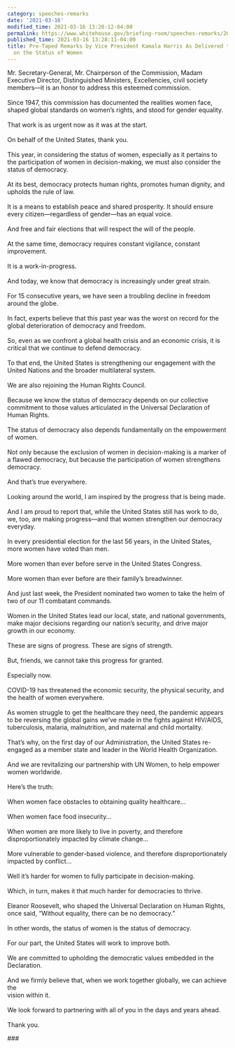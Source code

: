 ```yaml
---
category: speeches-remarks
date: '2021-03-16'
modified_time: 2021-03-16 13:28:12-04:00
permalink: https://www.whitehouse.gov/briefing-room/speeches-remarks/2021/03/16/pre-taped-remarks-by-vice-president-kamala-harris-as-delivered-to-the-commission-on-the-status-of-women/
published_time: 2021-03-16 13:28:11-04:00
title: Pre-Taped Remarks by Vice President Kamala Harris As Delivered to the Commission
  on the Status of Women
---
```

 
Mr. Secretary-General, Mr. Chairperson of the Commission, Madam
Executive Director, Distinguished Ministers, Excellencies, civil society
members—it is an honor to address this esteemed commission.  
   
Since 1947, this commission has documented the realities women face,
shaped global standards on women’s rights, and stood for gender
equality.  
   
That work is as urgent now as it was at the start.  
   
On behalf of the United States, thank you.  
   
This year, in considering the status of women, especially as it pertains
to the participation of women in decision-making, we must also consider
the status of democracy.  
   
At its best, democracy protects human rights, promotes human dignity,
and upholds the rule of law.  
   
It is a means to establish peace and shared prosperity. It should ensure
every citizen—regardless of gender—has an equal voice.  
   
And free and fair elections that will respect the will of the people.  
   
At the same time, democracy requires constant vigilance, constant
improvement.  
   
It is a work-in-progress.  
   
And today, we know that democracy is increasingly under great strain.  
   
For 15 consecutive years, we have seen a troubling decline in freedom
around the globe.   
   
In fact, experts believe that this past year was the worst on record for
the global deterioration of democracy and freedom.  
   
So, even as we confront a global health crisis and an economic crisis,
it is critical that we continue to defend democracy.  
   
To that end, the United States is strengthening our engagement with the
United Nations and the broader multilateral system.  
   
We are also rejoining the Human Rights Council.  
   
Because we know the status of democracy depends on our collective
commitment to those values articulated in the Universal Declaration of
Human Rights.  
   
The status of democracy also depends fundamentally on the empowerment of
women.  
   
Not only because the exclusion of women in decision-making is a marker
of a flawed democracy, but because the participation of women
strengthens democracy.  
   
And that’s true everywhere.  
   
Looking around the world, I am inspired by the progress that is being
made.  
   
And I am proud to report that, while the United States still has work to
do, we, too, are making progress—and that women strengthen our democracy
everyday.  
   
In every presidential election for the last 56 years, in the United
States, more women have voted than men.  
   
More women than ever before serve in the United States Congress.  
   
More women than ever before are their family’s breadwinner.  
   
And just last week, the President nominated two women to take the helm
of two of our 11 combatant commands.  
   
Women in the United States lead our local, state, and national
governments, make major decisions regarding our nation’s security, and
drive major growth in our economy.  
   
These are signs of progress. These are signs of strength.  
   
But, friends, we cannot take this progress for granted.  
   
Especially now.  
   
COVID-19 has threatened the economic security, the physical security,
and the health of women everywhere.  
   
As women struggle to get the healthcare they need, the pandemic appears
to be reversing the global gains we’ve made in the fights against
HIV/AIDS, tuberculosis, malaria, malnutrition, and maternal and child
mortality.  
   
That’s why, on the first day of our Administration, the United States
re-engaged as a member state and leader in the World Health
Organization.   
   
And we are revitalizing our partnership with UN Women, to help empower
women worldwide.  
   
Here’s the truth:  
   
When women face obstacles to obtaining quality healthcare…  
   
When women face food insecurity…  
   
When women are more likely to live in poverty, and therefore
disproportionately impacted by climate change…  
   
More vulnerable to gender-based violence, and therefore
disproportionately impacted by conflict…  
   
Well it’s harder for women to fully participate in decision-making.  
   
Which, in turn, makes it that much harder for democracies to thrive.  
   
Eleanor Roosevelt, who shaped the Universal Declaration on Human Rights,
once said, “Without equality, there can be no democracy.”  
   
In other words, the status of women is the status of democracy.  
   
For our part, the United States will work to improve both.  
   
We are committed to upholding the democratic values embedded in the
Declaration.  
   
And we firmly believe that, when we work together globally, we can
achieve the  
vision within it.  
   
We look forward to partnering with all of you in the days and years
ahead.  
   
Thank you.

\###
